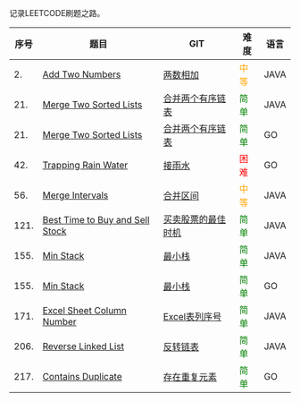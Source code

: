 
记录LEETCODE刷题之路。

|序号|题目|GIT|难度|语言|
|---|---|---|---|---|
|2.|[Add Two Numbers](https://leetcode-cn.com/problems/add-two-numbers/)|[两数相加](https://github.com/flyingbird2017/leetcode/tree/master/algorithms/java/src/addTwoNumbers)|<span style="color:orange">中等</span>|JAVA|
| 21. | [Merge Two Sorted Lists](https://leetcode-cn.com/problems/merge-two-sorted-lists/) | [合并两个有序链表](https://github.com/flyingbird2017/leetcode/tree/master/algorithms/java/src/mergeTwoSortedLists)| <font color=green>简单</font> | JAVA |
| 21. | [Merge Two Sorted Lists](https://leetcode-cn.com/problems/merge-two-sorted-lists/) | [合并两个有序链表](https://github.com/flyingbird2017/leetcode/tree/master/algorithms/golang/src/mergeTwoSortedLists) | <font color=green>简单</font> | GO |
| 42. | [Trapping Rain Water](https://leetcode-cn.com/problems/trapping-rain-water/) | [接雨水](https://github.com/flyingbird2017/leetcode/tree/master/algorithms/golang/src/trappingRainWater) | <font color=red>困难</font> | GO |
| 56. | [Merge Intervals](https://leetcode-cn.com/problems/merge-intervals/submissions/) | [合并区间](https://github.com/flyingbird2017/leetcode/tree/master/algorithms/java/src/mergeIntervals)| <font color=orange>中等</font> | JAVA |
| 121. | [Best Time to Buy and Sell Stock](https://leetcode-cn.com/problems/best-time-to-buy-and-sell-stock/) | [买卖股票的最佳时机](https://github.com/flyingbird2017/leetcode/tree/master/algorithms/java/src/bestTimetoBuyandSellStock)| <font color=green>简单</font> | JAVA |
| 155. | [Min Stack](https://leetcode-cn.com/problems/min-stack/) | [最小栈](https://github.com/flyingbird2017/leetcode/tree/master/algorithms/java/src/minStack) | <font color=green>简单</font> | JAVA |
| 155. | [Min Stack](https://leetcode-cn.com/problems/min-stack/) | [最小栈](https://github.com/flyingbird2017/leetcode/tree/master/algorithms/golang/src/minStack) | <font color=green>简单</font> | GO |
| 171. | [Excel Sheet Column Number](https://leetcode-cn.com/problems/excel-sheet-column-number/) | [Excel表列序号](https://github.com/flyingbird2017/leetcode/tree/master/algorithms/java/src/excelSheetColumnNumber) | <font color=green>简单</font> | JAVA |
| 206. | [Reverse Linked List](https://leetcode-cn.com/problems/reverse-linked-list/) | [反转链表](https://github.com/flyingbird2017/leetcode/tree/master/algorithms/java/src/reverseLinkedList)| <font color=green>简单</font> | JAVA |
| 217. | [Contains Duplicate](https://leetcode-cn.com/problems/contains-duplicate/) | [存在重复元素](https://github.com/flyingbird2017/leetcode/tree/master/algorithms/golang/src/containsDuplicate/) | <font color=green>简单</font> | GO |

